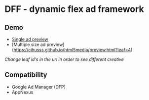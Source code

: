 # DFF - dynamic flex ad framework

## Demo

* [Single ad preview](https://cihusss.github.io/html5media/index.html?leaf=4)
* [Multiple size ad preview] (https://cihusss.github.io/html5media/preview.html?leaf=4)

*Change leaf id's in the url in order to see different creative*

## Compatibility

* Google Ad Manager (DFP)
* AppNexus
